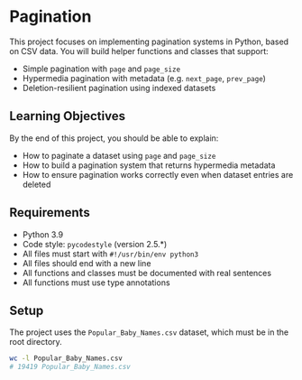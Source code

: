 # Pagination

This project focuses on implementing pagination systems in Python, based on CSV data. You will build helper functions and classes that support:

- Simple pagination with `page` and `page_size`
- Hypermedia pagination with metadata (e.g. `next_page`, `prev_page`)
- Deletion-resilient pagination using indexed datasets

## Learning Objectives

By the end of this project, you should be able to explain:
- How to paginate a dataset using `page` and `page_size`
- How to build a pagination system that returns hypermedia metadata
- How to ensure pagination works correctly even when dataset entries are deleted

## Requirements

- Python 3.9
- Code style: `pycodestyle` (version 2.5.*)
- All files must start with `#!/usr/bin/env python3`
- All files should end with a new line
- All functions and classes must be documented with real sentences
- All functions must use type annotations

## Setup

The project uses the `Popular_Baby_Names.csv` dataset, which must be in the root directory.

```bash
wc -l Popular_Baby_Names.csv
# 19419 Popular_Baby_Names.csv

